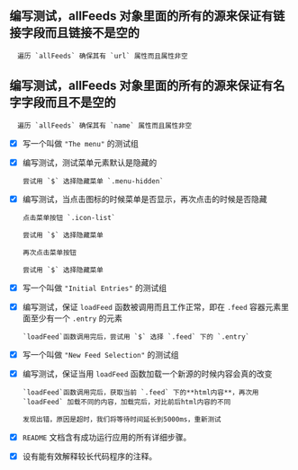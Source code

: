 ## 编写测试，allFeeds 对象里面的所有的源来保证有链接字段而且链接不是空的

      遍历 `allFeeds` 确保其有 `url` 属性而且属性非空

## 编写测试，allFeeds 对象里面的所有的源来保证有名字字段而且不是空的

      遍历 `allFeeds` 确保其有 `name` 属性而且属性非空

- [x] 写一个叫做 `"The menu"` 的测试组

- [x] 编写测试，测试菜单元素默认是隐藏的

      尝试用 `$` 选择隐藏菜单 `.menu-hidden`

- [x] 编写测试，当点击图标的时候菜单是否显示，再次点击的时候是否隐藏

      点击菜单按钮 `.icon-list`

      尝试用 `$` 选择隐藏菜单

      再次点击菜单按钮

      尝试用 `$` 选择隐藏菜单

- [x] 写一个叫做 `"Initial Entries"` 的测试组

- [x] 编写测试，保证 `loadFeed` 函数被调用而且工作正常，即在 `.feed` 容器元素里面至少有一个 `.entry` 的元素

      `loadFeed`函数调用完后，尝试用 `$` 选择 `.feed` 下的 `.entry`

- [x] 写一个叫做 `"New Feed Selection"` 的测试组

- [x] 编写测试，保证当用 `loadFeed` 函数加载一个新源的时候内容会真的改变

      `loadFeed`函数调用完后，获取当前 `.feed` 下的**html内容**，再次用 `loadFeed` 加载不同的内容，加载完后，对比前后html内容的不同

      发现出错，原因是超时，我们将等待时间延长到5000ms，重新测试

- [x] `README` 文档含有成功运行应用的所有详细步骤。

- [x] 设有能有效解释较长代码程序的注释。
